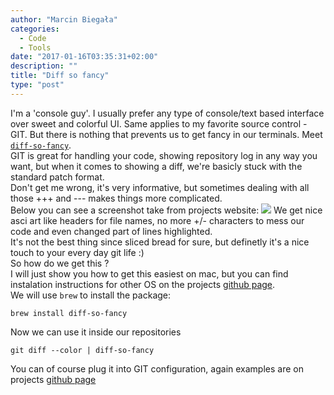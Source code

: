 ```yaml
---
author: "Marcin Biegała"
categories:
  - Code
  - Tools
date: "2017-01-16T03:35:31+02:00"
description: ""
title: "Diff so fancy"
type: "post"
---
```

I'm a 'console guy'. I usually prefer any type of console/text based interface over sweet and colorful UI.
Same applies to my favorite source control - GIT. But there is nothing that prevents us to get fancy in our terminals. Meet [`diff-so-fancy`](https://github.com/so-fancy/diff-so-fancy).  
GIT is great for handling your code, showing repository log in any way you want, but when it comes to showing a diff, we're basicly stuck with the standard patch format.  
Don't get me wrong, it's very informative, but sometimes dealing with all those +++ and --- makes things more complicated.  
Below you can see a screenshot take from projects website:
![](/img/diffsofancy.png)
We get nice asci art like headers for file names, no more +/- characters to mess our code and even changed part of lines highlighted.  
It's not the best thing since sliced bread for sure, but definetly it's a nice touch to your every day git life :)  
So how do we get this ?  
I will just show you how to get this easiest on mac, but you can find instalation instructions for other OS on the projects [github page](https://github.com/so-fancy/diff-so-fancy).  
We will use `brew` to install the package:  
```
brew install diff-so-fancy
```
Now we can use it inside our repositories  
```
git diff --color | diff-so-fancy
```
You can of course plug it into GIT configuration, again examples are on projects [github page](https://github.com/so-fancy/diff-so-fancy)